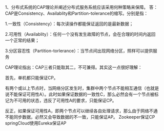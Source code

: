 1、分布式系统的CAP理论并阐述分布式服务系统应该采用何种策略来保障。
答：
CAP是Consistency、Availablity和Partition-tolerance的缩写。分别是指：
 
1.一致性（Consistency）：每次读操作都能保证返回的是最新数据；
 
2.可用性（Availablity）：任何一个没有发生故障的节点，会在合理的时间内返回一个正常的结果；
 
3.分区容忍性（Partition-torlerance）：当节点间出现网络分区，照样可以提供服务
 
CAP理论指出：CAP三者只能取其二，不可兼得。其实这一点很好理解：
 
首先，单机都只能保证CP。
 
有两个或以上节点时，当网络分区发生时，集群中两个节点不能相互通信（也就是说不能保证可用性A）。此时如果保证数据的一致性C，那么必然会有一个节点被标记为不可用的状态，违反了可用性A的要求，只能保证CP。
 
反正，如果保证可用性A，即两个节点可以继续各自处理请求，那么由于网络不通不能同步数据，必然又会导致数据的不一致，只能保证AP。
Zookeeper保证CP
springCloud使用Eureka保证AP
